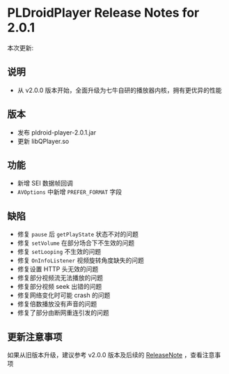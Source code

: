 # PLDroidPlayer Release Notes for 2.0.1

本次更新:

## 说明

- 从 v2.0.0 版本开始，全面升级为七牛自研的播放器内核，拥有更优异的性能

## 版本

- 发布 pldroid-player-2.0.1.jar
- 更新 libQPlayer.so

## 功能

- 新增 SEI 数据帧回调
- `AVOptions` 中新增 `PREFER_FORMAT` 字段

## 缺陷

- 修复 `pause` 后 `getPlayState` 状态不对的问题
- 修复 `setVolume` 在部分场合下不生效的问题
- 修复 `setLooping` 不生效的问题
- 修复 `OnInfoListener` 视频旋转角度缺失的问题
- 修复设置 HTTP 头无效的问题
- 修复部分视频流无法播放的问题
- 修复部分视频 seek 出错的问题
- 修复网络变化时可能 crash 的问题
- 修复倍数播放没有声音的问题
- 修复了部分由断网重连引发的问题


## 更新注意事项

如果从旧版本升级，建议参考 v2.0.0 版本及后续的 [ReleaseNote](https://github.com/pili-engineering/PLDroidPlayer/blob/master/ReleaseNotes/release-notes-2.0.0.md) ，查看注意事项
